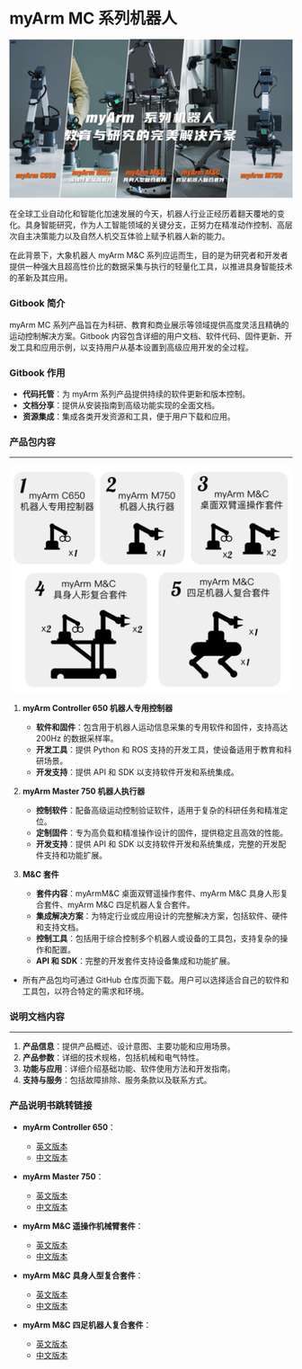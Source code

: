 # myArm MC 系列机器人

![alt text](myArm_Controller_650_docs/resources/1-DocumentDirectory/M&C.png)

在全球工业自动化和智能化加速发展的今天，机器人行业正经历着翻天覆地的变化。具身智能研究，作为人工智能领域的关键分支，正努力在精准动作控制、高层次自主决策能力以及自然人机交互体验上赋予机器人新的能力。

在此背景下，大象机器人 myArm M&C 系列应运而生，目的是为研究者和开发者提供一种强大且超高性价比的数据采集与执行的轻量化工具，以推进具身智能技术的革新及其应用。

### Gitbook 简介

myArm MC 系列产品旨在为科研、教育和商业展示等领域提供高度灵活且精确的运动控制解决方案。Gitbook 内容包含详细的用户文档、软件代码、固件更新、开发工具和应用示例，以支持用户从基本设置到高级应用开发的全过程。

### Gitbook 作用

- **代码托管**：为 myArm 系列产品提供持续的软件更新和版本控制。
- **文档分享**：提供从安装指南到高级功能实现的全面文档。
- **资源集成**：集成各类开发资源和工具，便于用户下载和应用。

### 产品包内容

---

![alt text](myArm_Controller_650_docs/resources/1-DocumentDirectory/M&C2.png)

1. **myArm Controller 650 机器人专用控制器**

   - **软件和固件**：包含用于机器人运动信息采集的专用软件和固件，支持高达 200Hz 的数据采样率。
   - **开发工具**：提供 Python 和 ROS 支持的开发工具，使设备适用于教育和科研场景。
   - **开发支持**：提供 API 和 SDK 以支持软件开发和系统集成。

2. **myArm Master 750 机器人执行器**

   - **控制软件**：配备高级运动控制验证软件，适用于复杂的科研任务和精准定位。
   - **定制固件**：专为高负载和精准操作设计的固件，提供稳定且高效的性能。
   - **开发支持**：提供 API 和 SDK 以支持软件开发和系统集成，完整的开发配件支持和功能扩展。

3. **M&C 套件**
   - **套件内容**：myArmM&C 桌面双臂遥操作套件、myArm M&C 具身人形复合套件、myArm M&C 四足机器人复合套件。
   - **集成解决方案**：为特定行业或应用设计的完整解决方案，包括软件、硬件和支持文档。
   - **控制工具**：包括用于综合控制多个机器人或设备的工具包，支持复杂的操作和配置。
   - **API 和 SDK**：完整的开发套件支持设备集成和功能扩展。

- 所有产品包均可通过 GitHub 仓库页面下载。用户可以选择适合自己的软件和工具包，以符合特定的需求和环境。

### 说明文档内容

---

1. **产品信息**：提供产品概述、设计意图、主要功能和应用场景。
2. **产品参数**：详细的技术规格，包括机械和电气特性。
3. **功能与应用**：详细介绍基础功能、软件使用方法和开发指南。
4. **支持与服务**：包括故障排除、服务条款以及联系方式。

### 产品说明书跳转链接

- **myArm Controller 650**：

  - [英文版本](https://github.com/elephantrobotics/myArm_MC_docs/blob/gitbook-en/myArm_Controller_650_docs/README.md)
  - [中文版本](https://github.com/elephantrobotics/myArm_MC_docs/blob/gitbook-cn/myArm_Controller_650_docs/README.md)

- **myArm Master 750**：

  - [英文版本](https://github.com/elephantrobotics/myArm_MC_docs/blob/gitbook-en/myArm_Master_750_docs/README.md)
  - [中文版本](https://github.com/elephantrobotics/myArm_MC_docs/blob/gitbook-cn/myArm_Master_750_docs/README.md)

- **myArm M&C 遥操作机械臂套件**：

  - [英文版本](https://github.com/elephantrobotics/myArm_MC_docs/blob/gitbook-en/myArm_TowArm_Kit_docs/README.md)
  - [中文版本](https://github.com/elephantrobotics/myArm_MC_docs/blob/gitbook-cn/myArm_TowArm_Kit_docs/README.md)

- **myArm M&C 具身人型复合套件**：

  - [英文版本](https://github.com/elephantrobotics/myArm_MC_docs/blob/gitbook-en/myArm_Embodied_Humanoid_docs/README.md)
  - [中文版本](https://github.com/elephantrobotics/myArm_MC_docs/blob/gitbook-cn/myArm_Embodied_Humanoid_docs/README.md)

- **myArm M&C 四足机器人复合套件**：
  - [英文版本]()
  - [中文版本]()
